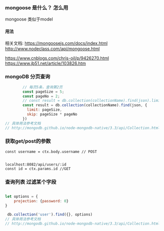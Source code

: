 

### mongoose 是什么？ 怎么用
mongoose 类似于model

#### 用法

相关文档: 
https://mongoosejs.com/docs/index.html
http://www.nodeclass.com/api/mongoose.html

https://www.cnblogs.com/chris-oil/p/9426270.html
https://www.jb51.net/article/103826.htm

### mongoDB 分页查询

```js
        // 每页5条，查询第2页
        const pageSize = 5;
        const pageNo = 2;
        // const result = db.collection(collectionName).find(json).limit(limit).skip(skip)
        const result = db.collection(collectionName).find(json, {
          limit: pageSize,
          skip: pageSize * pageNo
        })
// 具体用法参考文档
// http://mongodb.github.io/node-mongodb-native/3.3/api/Collection.html#find
```

### 获取get/post的参数
```
const username = ctx.body.username // POST


localhost:8082/api/users/:id
const id = ctx.params.id //GET

``` 

### 查询列表 过滤某个字段

```js

let options = {
    projection: {password: 0}
}

 db.collection('user').find({}, options)
// 具体用法参考文档
// http://mongodb.github.io/node-mongodb-native/3.3/api/Collection.html#find
```



